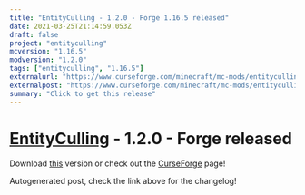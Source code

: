 ```yaml
---
title: "EntityCulling - 1.2.0 - Forge 1.16.5 released"
date: 2021-03-25T21:14:59.053Z
draft: false
project: "entityculling"
mcversion: "1.16.5"
modversion: "1.2.0"
tags: ["entityculling", "1.16.5"]
externalurl: "https://www.curseforge.com/minecraft/mc-mods/entityculling/files/3251163"
externalpost: "https://www.curseforge.com/minecraft/mc-mods/entityculling/files/3251163"
summary: "Click to get this release"
---
```

# [EntityCulling](/project/entityculling) - 1.2.0 - Forge released
Download [this](https://www.curseforge.com/minecraft/mc-mods/entityculling/files/3251163) version or check out the [CurseForge](https://www.curseforge.com/minecraft/mc-mods/entityculling) page!

Autogenerated post, check the link above for the changelog!
